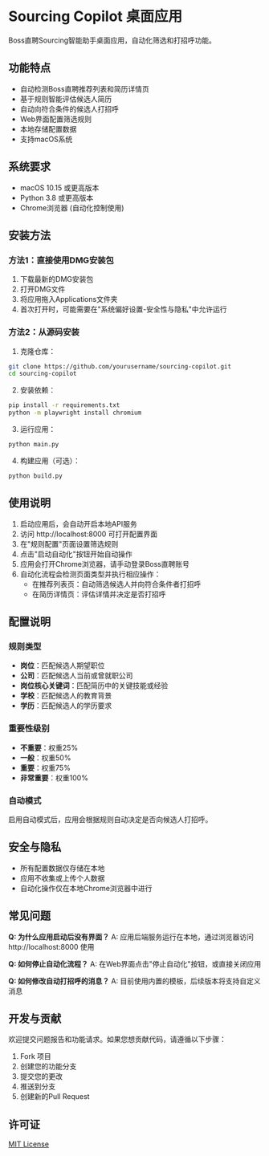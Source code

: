 # Sourcing Copilot 桌面应用

Boss直聘Sourcing智能助手桌面应用，自动化筛选和打招呼功能。

## 功能特点

- 自动检测Boss直聘推荐列表和简历详情页
- 基于规则智能评估候选人简历
- 自动向符合条件的候选人打招呼
- Web界面配置筛选规则
- 本地存储配置数据
- 支持macOS系统

## 系统要求

- macOS 10.15 或更高版本
- Python 3.8 或更高版本
- Chrome浏览器 (自动化控制使用)

## 安装方法

### 方法1：直接使用DMG安装包

1. 下载最新的DMG安装包
2. 打开DMG文件
3. 将应用拖入Applications文件夹
4. 首次打开时，可能需要在"系统偏好设置-安全性与隐私"中允许运行

### 方法2：从源码安装

1. 克隆仓库：

```bash
git clone https://github.com/yourusername/sourcing-copilot.git
cd sourcing-copilot
```

2. 安装依赖：

```bash
pip install -r requirements.txt
python -m playwright install chromium
```

3. 运行应用：

```bash
python main.py
```

4. 构建应用（可选）：

```bash
python build.py
```

## 使用说明

1. 启动应用后，会自动开启本地API服务
2. 访问 http://localhost:8000 可打开配置界面
3. 在"规则配置"页面设置筛选规则
4. 点击"启动自动化"按钮开始自动操作
5. 应用会打开Chrome浏览器，请手动登录Boss直聘账号
6. 自动化流程会检测页面类型并执行相应操作：
   - 在推荐列表页：自动筛选候选人并向符合条件者打招呼
   - 在简历详情页：评估详情并决定是否打招呼

## 配置说明

### 规则类型

- **岗位**：匹配候选人期望职位
- **公司**：匹配候选人当前或曾就职公司
- **岗位核心关键词**：匹配简历中的关键技能或经验
- **学校**：匹配候选人的教育背景
- **学历**：匹配候选人的学历要求

### 重要性级别

- **不重要**：权重25%
- **一般**：权重50%
- **重要**：权重75%
- **非常重要**：权重100%

### 自动模式

启用自动模式后，应用会根据规则自动决定是否向候选人打招呼。

## 安全与隐私

- 所有配置数据仅存储在本地
- 应用不收集或上传个人数据
- 自动化操作仅在本地Chrome浏览器中进行

## 常见问题

**Q: 为什么应用启动后没有界面？**
A: 应用后端服务运行在本地，通过浏览器访问 http://localhost:8000 使用

**Q: 如何停止自动化流程？**
A: 在Web界面点击"停止自动化"按钮，或直接关闭应用

**Q: 如何修改自动打招呼的消息？**
A: 目前使用内置的模板，后续版本将支持自定义消息

## 开发与贡献

欢迎提交问题报告和功能请求。如果您想贡献代码，请遵循以下步骤：

1. Fork 项目
2. 创建您的功能分支
3. 提交您的更改
4. 推送到分支
5. 创建新的Pull Request

## 许可证

[MIT License](LICENSE)